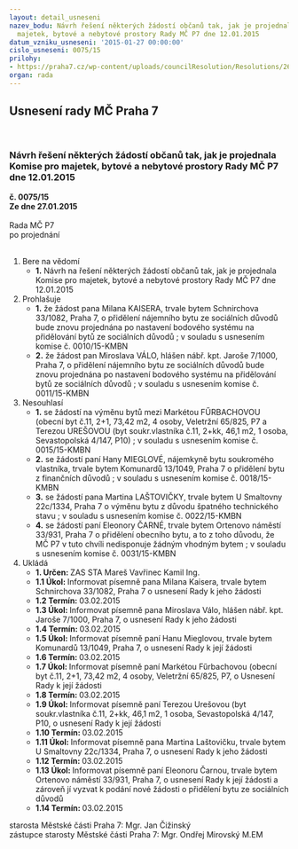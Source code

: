 ```yaml
---
layout: detail_usneseni
nazev_bodu: Návrh řešení některých žádostí občanů tak, jak je projednala Komise pro
  majetek, bytové a nebytové prostory Rady MČ P7 dne 12.01.2015
datum_vzniku_usneseni: '2015-01-27 00:00:00'
cislo_usneseni: 0075/15
prilohy:
- https://praha7.cz/wp-content/uploads/councilResolution/Resolutions/26773/6-15-00_zapis_jedn%c3%a1n%c3%ad_12.01.2015_ve%c5%99ejn%c3%a9.pdf
organ: rada
---
```

<div id="ucUsn_pList" class="usn">
	<span><h2>Usnesení rady MČ Praha 7 </h2>
<br></span><div class="standBody">
<span><h3>Návrh řešení některých žádostí občanů tak, jak je projednala Komise pro majetek, bytové a nebytové prostory Rady MČ P7 dne 12.01.2015</h3></span><div class="center">
		<strong>č. 0075/15</strong><br>
	</div>
<div class="center">
		<strong>Ze dne 27.01.2015</strong><br><br>
	</div>Rada MČ P7<br> po projednání<br><br><ol>
<li>Bere na vědomí<ul><li>
<strong>1.</strong> Návrh na řešení některých žádostí občanů tak, jak je projednala Komise pro majetek, bytové a nebytové prostory Rady MČ P7 dne 12.01.2015</li></ul>
</li>
<li>Prohlašuje<ul>
<li>
<strong>1.</strong> že žádost pana Milana KAISERA, trvale bytem Schnirchova 33/1082, Praha 7, o přidělení nájemního bytu ze sociálních důvodů bude znovu projednána po nastavení bodového systému na přidělování bytů ze sociálních důvodů ; v souladu s usnesením komise č. 0010/15-KMBN</li>
<li>
<strong>2.</strong> že žádost pan Miroslava VÁLO, hlášen nábř. kpt. Jaroše 7/1000, Praha 7, o přidělení nájemního bytu  ze sociálních důvodů bude znovu projednána po nastavení bodového systému na přidělování bytů ze sociálních důvodů ; v souladu s usnesením komise č. 0011/15-KMBN  </li>
</ul>
</li>
<li>Nesouhlasí<ul>
<li>
<strong>1.</strong> se žádostí na výměnu bytů mezi Markétou FŰRBACHOVOU (obecní byt č.11, 2+1, 73,42 m2, 4 osoby, Veletržní 65/825, P7 a Terezou UREŠOVOU (byt soukr.vlastníka č.11, 2+kk, 46,1 m2, 1 osoba, Sevastopolská 4/147, P10) ; v souladu s usnesením komise č. 0015/15-KMBN</li>
<li>
<strong>2.</strong> se žádostí paní Hany MIEGLOVÉ, nájemkyně bytu soukromého vlastníka, trvale bytem Komunardů 13/1049, Praha 7 o přidělení bytu z finančních důvodů ; v souladu s usnesením komise č. 0018/15-KMBN</li>
<li>
<strong>3.</strong> se žádostí pana Martina LAŠTOVIČKY, trvale bytem U Smaltovny 22c/1334, Praha 7 o výměnu bytu z důvodu špatného technického stavu ; v souladu s usnesením komise č. 0022/15-KMBN</li>
<li>
<strong>4.</strong> se žádostí paní Eleonory ČARNÉ, trvale bytem Ortenovo náměstí 33/931, Praha 7 o přidělení obecního bytu, a to z toho důvodu, že MČ P7 v tuto chvíli nedisponuje žádným vhodným bytem ; v souladu s usnesením komise č. 0031/15-KMBN </li>
</ul>
</li>
<li>Ukládá<ul>
<li>
<strong>1. Určen: </strong>ZAS STA Mareš Vavřinec Kamil Ing.</li>
<li>
<strong>1.1 Úkol: </strong>Informovat písemně pana Milana Kaisera, trvale bytem Schnirchova 33/1082, Praha 7 o usnesení Rady k jeho žádosti</li>
<li>
<strong>1.2 Termín: </strong>03.02.2015</li>
<li>
<strong>1.3 Úkol: </strong>Informovat písemně pana Miroslava Válo, hlášen nábř. kpt. Jaroše 7/1000, Praha 7, o usnesení Rady k jeho žádosti</li>
<li>
<strong>1.4 Termín: </strong>03.02.2015</li>
<li>
<strong>1.5 Úkol: </strong>Informovat písemně paní Hanu Mieglovou, trvale bytem Komunardů 13/1049, Praha 7, o usnesení Rady k její žádosti</li>
<li>
<strong>1.6 Termín: </strong>03.02.2015</li>
<li>
<strong>1.7 Úkol: </strong>Informovat písemně paní Markétou Fűrbachovou (obecní byt č.11, 2+1, 73,42 m2, 4 osoby, Veletržní 65/825, P7, o Usnesení Rady k její žádosti</li>
<li>
<strong>1.8 Termín: </strong>03.02.2015</li>
<li>
<strong>1.9 Úkol: </strong>Informovat písemně paní Terezou Urešovou (byt soukr.vlastníka č.11, 2+kk, 46,1 m2, 1 osoba, Sevastopolská 4/147, P10, o usnesení Rady k její žádosti</li>
<li>
<strong>1.10 Termín: </strong>03.02.2015</li>
<li>
<strong>1.11 Úkol: </strong>Informovat písemně pana Martina Laštovičku, trvale bytem U Smaltovny 22c/1334, Praha 7, o usnesení Rady k jeho žádosti</li>
<li>
<strong>1.12 Termín: </strong>03.02.2015</li>
<li>
<strong>1.13 Úkol: </strong>Informovat písemně paní Eleonoru Čarnou, trvale bytem Ortenovo náměstí 33/931, Praha 7, o usnesení Rady k její žádosti a zároveň jí vyzvat k podání nové žádosti o přidělení bytu ze sociálních důvodů</li>
<li>
<strong>1.14 Termín: </strong>03.02.2015</li>
</ul>
</li>
</ol>starosta Městské části Praha 7: Mgr. Jan Čižinský<br>zástupce starosty Městské části Praha 7: Mgr. Ondřej Mirovský M.EM 
</div>
</div>